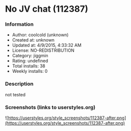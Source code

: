 # No JV chat (112387)

### Information
- Author: coolcold (unknown)
- Created at: unknown
- Updated at: 4/9/2015, 4:33:32 AM
- License: NO-REDISTRIBUTION
- Category: jiggmin
- Rating: undefined
- Total installs: 38
- Weekly installs: 0


### Description
not tested


### Screenshots (links to userstyles.org)
![https://userstyles.org/style_screenshots/112387-after.png](https://userstyles.org/style_screenshots/112387-after.png)


